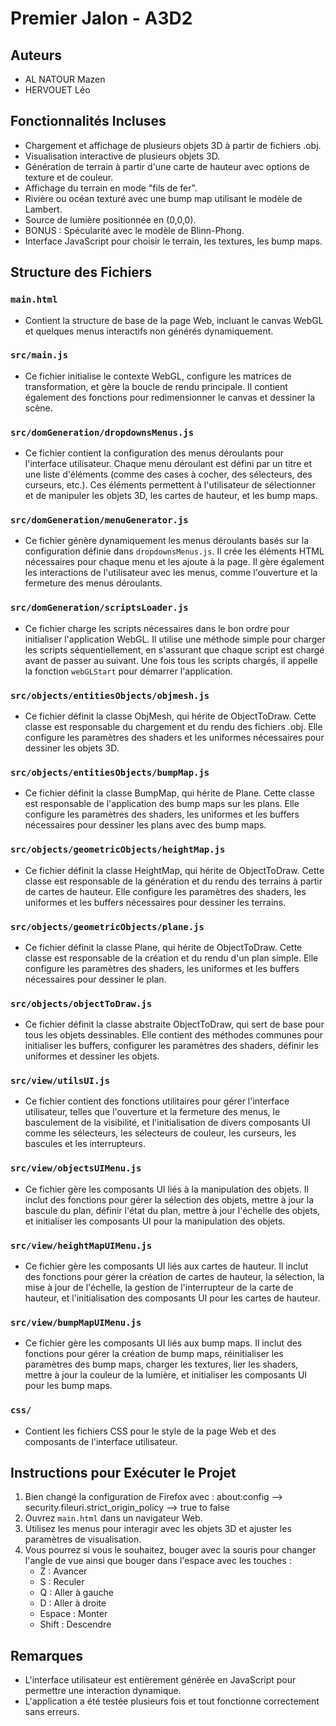 # Premier Jalon - A3D2

## Auteurs
- AL NATOUR Mazen
- HERVOUET Léo

## Fonctionnalités Incluses

- Chargement et affichage de plusieurs objets 3D à partir de fichiers .obj.
- Visualisation interactive de plusieurs objets 3D.
- Génération de terrain à partir d'une carte de hauteur avec options de texture et de couleur.
- Affichage du terrain en mode "fils de fer".
- Rivière ou océan texturé avec une bump map utilisant le modèle de Lambert.
- Source de lumière positionnée en (0,0,0).
- BONUS : Spécularité avec le modèle de Blinn-Phong.
- Interface JavaScript pour choisir le terrain, les textures, les bump maps.

## Structure des Fichiers

### `main.html`
- Contient la structure de base de la page Web, incluant le canvas WebGL et quelques menus interactifs non générés dynamiquement.

### `src/main.js`
- Ce fichier initialise le contexte WebGL, configure les matrices de transformation, et gère la boucle de rendu principale. Il contient également des fonctions pour redimensionner le canvas et dessiner la scène.

### `src/domGeneration/dropdownsMenus.js`
- Ce fichier contient la configuration des menus déroulants pour l'interface utilisateur. Chaque menu déroulant est défini par un titre et une liste d'éléments (comme des cases à cocher, des sélecteurs, des curseurs, etc.). Ces éléments permettent à l'utilisateur de sélectionner et de manipuler les objets 3D, les cartes de hauteur, et les bump maps.

### `src/domGeneration/menuGenerator.js`
- Ce fichier génère dynamiquement les menus déroulants basés sur la configuration définie dans `dropdownsMenus.js`. Il crée les éléments HTML nécessaires pour chaque menu et les ajoute à la page. Il gère également les interactions de l'utilisateur avec les menus, comme l'ouverture et la fermeture des menus déroulants.

### `src/domGeneration/scriptsLoader.js`
- Ce fichier charge les scripts nécessaires dans le bon ordre pour initialiser l'application WebGL. Il utilise une méthode simple pour charger les scripts séquentiellement, en s'assurant que chaque script est chargé avant de passer au suivant. Une fois tous les scripts chargés, il appelle la fonction `webGLStart` pour démarrer l'application.

### `src/objects/entitiesObjects/objmesh.js`
- Ce fichier définit la classe ObjMesh, qui hérite de ObjectToDraw. Cette classe est responsable du chargement et du rendu des fichiers .obj. Elle configure les paramètres des shaders et les uniformes nécessaires pour dessiner les objets 3D.

### `src/objects/entitiesObjects/bumpMap.js`
- Ce fichier définit la classe BumpMap, qui hérite de Plane. Cette classe est responsable de l'application des bump maps sur les plans. Elle configure les paramètres des shaders, les uniformes et les buffers nécessaires pour dessiner les plans avec des bump maps.

### `src/objects/geometricObjects/heightMap.js`
- Ce fichier définit la classe HeightMap, qui hérite de ObjectToDraw. Cette classe est responsable de la génération et du rendu des terrains à partir de cartes de hauteur. Elle configure les paramètres des shaders, les uniformes et les buffers nécessaires pour dessiner les terrains.

### `src/objects/geometricObjects/plane.js`
- Ce fichier définit la classe Plane, qui hérite de ObjectToDraw. Cette classe est responsable de la création et du rendu d'un plan simple. Elle configure les paramètres des shaders, les uniformes et les buffers nécessaires pour dessiner le plan.

### `src/objects/objectToDraw.js`
- Ce fichier définit la classe abstraite ObjectToDraw, qui sert de base pour tous les objets dessinables. Elle contient des méthodes communes pour initialiser les buffers, configurer les paramètres des shaders, définir les uniformes et dessiner les objets.

### `src/view/utilsUI.js`
- Ce fichier contient des fonctions utilitaires pour gérer l'interface utilisateur, telles que l'ouverture et la fermeture des menus, le basculement de la visibilité, et l'initialisation de divers composants UI comme les sélecteurs, les sélecteurs de couleur, les curseurs, les bascules et les interrupteurs.

### `src/view/objectsUIMenu.js`
- Ce fichier gère les composants UI liés à la manipulation des objets. Il inclut des fonctions pour gérer la sélection des objets, mettre à jour la bascule du plan, définir l'état du plan, mettre à jour l'échelle des objets, et initialiser les composants UI pour la manipulation des objets.

### `src/view/heightMapUIMenu.js`
- Ce fichier gère les composants UI liés aux cartes de hauteur. Il inclut des fonctions pour gérer la création de cartes de hauteur, la sélection, la mise à jour de l'échelle, la gestion de l'interrupteur de la carte de hauteur, et l'initialisation des composants UI pour les cartes de hauteur.

### `src/view/bumpMapUIMenu.js`
- Ce fichier gère les composants UI liés aux bump maps. Il inclut des fonctions pour gérer la création de bump maps, réinitialiser les paramètres des bump maps, charger les textures, lier les shaders, mettre à jour la couleur de la lumière, et initialiser les composants UI pour les bump maps.

### `css/`
- Contient les fichiers CSS pour le style de la page Web et des composants de l'interface utilisateur.


## Instructions pour Exécuter le Projet
1. Bien changé la configuration de Firefox avec : about:config --> security.fileuri.strict_origin_policy --> true to false
2. Ouvrez `main.html` dans un navigateur Web.
3. Utilisez les menus pour interagir avec les objets 3D et ajuster les paramètres de visualisation.
4. Vous pourrez si vous le souhaitez, bouger avec la souris pour changer l'angle de vue ainsi que bouger dans l'espace avec les touches :
    - Z : Avancer
    - S : Reculer
    - Q : Aller à gauche
    - D : Aller à droite
    - Espace : Monter
    - Shift : Descendre

## Remarques
- L'interface utilisateur est entièrement générée en JavaScript pour permettre une interaction dynamique.
- L'application a été testée plusieurs fois et tout fonctionne correctement sans erreurs.